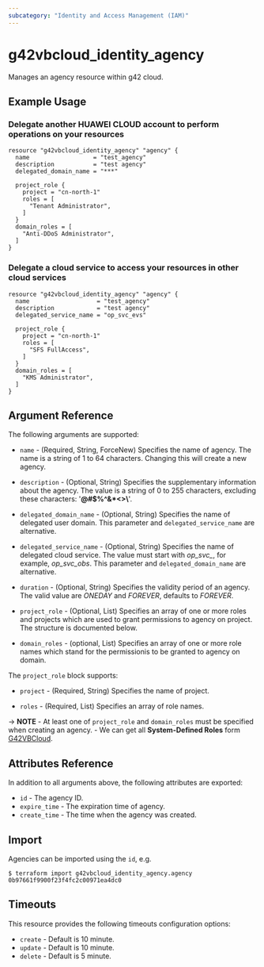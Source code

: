 ```yaml
---
subcategory: "Identity and Access Management (IAM)"
---
```


# g42vbcloud\_identity\_agency

Manages an agency resource within g42 cloud.

## Example Usage

### Delegate another HUAWEI CLOUD account to perform operations on your resources
```hcl
resource "g42vbcloud_identity_agency" "agency" {
  name                  = "test_agency"
  description           = "test agency"
  delegated_domain_name = "***"

  project_role {
    project = "cn-north-1"
    roles = [
      "Tenant Administrator",
    ]
  }
  domain_roles = [
    "Anti-DDoS Administrator",
  ]
}
```

### Delegate a cloud service to access your resources in other cloud services
```hcl
resource "g42vbcloud_identity_agency" "agency" {
  name                   = "test_agency"
  description            = "test agency"
  delegated_service_name = "op_svc_evs"

  project_role {
    project = "cn-north-1"
    roles = [
      "SFS FullAccess",
    ]
  }
  domain_roles = [
    "KMS Administrator",
  ]
}
```

## Argument Reference

The following arguments are supported:

* `name` - (Required, String, ForceNew) Specifies the name of agency. The name is a string of 1 to 64 characters.
    Changing this will create a new agency.

* `description` - (Optional, String) Specifies the supplementary information about the agency.
    The value is a string of 0 to 255 characters, excluding these characters: '__@#$%^&*<>\\__'.

* `delegated_domain_name` - (Optional, String) Specifies the name of delegated user domain.
    This parameter and `delegated_service_name` are alternative.

* `delegated_service_name` - (Optional, String) Specifies the name of delegated cloud service.
    The value must start with *op_svc_*, for example, *op_svc_obs*.
    This parameter and `delegated_domain_name` are alternative.

* `duration` - (Optional, String) Specifies the validity period of an agency.
    The valid value are *ONEDAY* and *FOREVER*, defaults to *FOREVER*.

* `project_role` - (Optional, List) Specifies an array of one or more roles and projects which are used to grant
    permissions to agency on project. The structure is documented below.

* `domain_roles` - (optional, List) Specifies an array of one or more role names which stand for the permissionis to
    be granted to agency on domain.

The `project_role` block supports:

* `project` - (Required, String) Specifies the name of project.

* `roles` - (Required, List) Specifies an array of role names.

-> **NOTE**
    - At least one of `project_role` and `domain_roles` must be specified when creating an agency.
    - We can get all **System-Defined Roles** form
[G42VBCloud](https://docs.vb.g42cloud.com/en-us/permissions/index.html).

## Attributes Reference

In addition to all arguments above, the following attributes are exported:

* `id` - The agency ID.
* `expire_time` - The expiration time of agency.
* `create_time` - The time when the agency was created.

## Import

Agencies can be imported using the `id`, e.g.

```
$ terraform import g42vbcloud_identity_agency.agency 0b97661f9900f23f4fc2c00971ea4dc0
```

## Timeouts
This resource provides the following timeouts configuration options:
- `create` - Default is 10 minute.
- `update` - Default is 10 minute.
- `delete` - Default is 5 minute.
